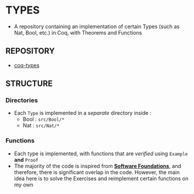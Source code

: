 # TYPES 
* A repository containing an implementation of certain Types (such as Nat, Bool, etc.) in Coq, with Theorems and Functions

## REPOSITORY
* [coq-types](https://github.com/jssandh2/coq-types)

## STRUCTURE
### Directories
* Each `Type` is implemented in a _separate_ directory inside :
    * Bool : `src/Bool/*`
    * Nat : `src/Nat/*`


### Functions
* Each type is implemented, with functions that are _verified_ using `Example` **and** `Proof`
* The majority of the code is inspired from [**Software Foundations**](https://www.cis.upenn.edu/~bcpierce/sf/current/index.html), and therefore, there is significant overlap in the code. However, the main idea here is to solve the Exercises and reimplement certain functions on my own

